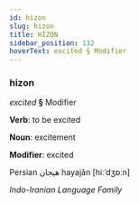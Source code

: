 ```yaml
---
id: hizon
slug: hizon
title: HİZON
sidebar_position: 132
hoverText: excited § Modifier
---
```


### hizon

*excited* **§** Modifier

**Verb**: to be excited

**Noun**: excitement

**Modifier**: excited

Persian هیجان hayajân  [hiːˈdʒɒːn]

*Indo-Iranian Language Family*